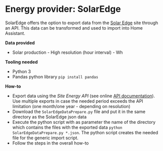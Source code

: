 # Energy provider: SolarEdge

SolarEdge offers the option to export data from the [Solar Edge](https://www.solaredge.com/) site through an API. This data can be transformed and used to import into Home Assistant.

**Data provided**
- Solar production - High resolution (hour interval) - Wh

**Tooling needed**
- Python 3
- Pandas python library ```pip install pandas```


**How-to**
- Export data using the <i>Site Energy API</i> (see online [API documentation](https://knowledge-center.solaredge.com/sites/kc/files/se_monitoring_api.pdf#page=14)). Use multiple exports in case the needed period exceeds the API limitation (one month/one year - depending on resolution)
- Download the ```SolarEdgeDataPrepare.py``` file and put it in the same directory as the SolarEdge json data
- Execute the python script with as parameter the name of the directory which contains the files with the exported data ```python SolarEdgeDataPrepare.py *.json```. The python script creates the needed file for the generic import script.
- Follow the steps in the overall how-to